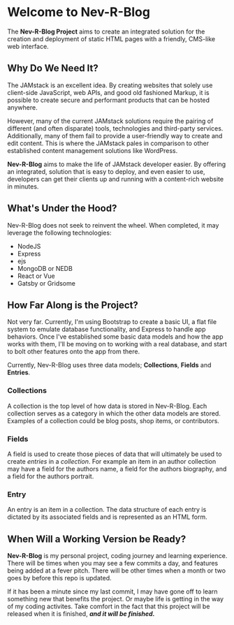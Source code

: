 # Welcome to Nev-R-Blog

The **Nev-R-Blog Project** aims to create an integrated solution for the creation and deployment of static HTML pages with a friendly, CMS-like web interface.

## Why Do We Need It?

The JAMstack is an excellent idea. By creating websites that solely use client-side JavaScript, web APIs, and good old fashioned Markup, it is possible to create secure and performant products that can be hosted anywhere.

However, many of the current JAMstack solutions require the pairing of different (and often disparate) tools, technologies and third-party services. Additionally, many of them fail to provide a user-friendly way to create and edit content. This is where the JAMstack pales in comparison to other established content management solutions like WordPress.

**Nev-R-Blog** aims to make the life of JAMstack developer easier. By offering an integrated, solution that is easy to deploy, and even easier to use, developers can get their clients up and running with a content-rich website in minutes.

## What's Under the Hood?

Nev-R-Blog does not seek to reinvent the wheel. When completed, it may leverage the following technologies:

-   NodeJS
-   Express
-   ejs
-   MongoDB or NEDB
-   React or Vue
-   Gatsby or Gridsome

## How Far Along is the Project?

Not very far. Currently, I'm using Bootstrap to create a basic UI, a flat file system to emulate database functionality, and Express to handle app behaviors. Once I've established some basic data models and how the app works with them, I'll be moving on to working with a real database, and start to bolt other features onto the app from there.

Currently, Nev-R-Blog uses three data models; **Collections**, **Fields** and **Entries**.

### Collections

A collection is the top level of how data is stored in Nev-R-Blog. Each collection serves as a category in which the other data models are stored. Examples of a collection could be blog posts, shop items, or contributors.

### Fields

A field is used to create those pieces of data that will ultimately be used to create _entries_ in a _collection_. For example an item in an author collection may have a field for the authors name, a field for the authors biography, and a field for the authors portrait.

### Entry

An entry is an item in a collection. The data structure of each entry is dictated by its associated fields and is represented as an HTML form.

## When Will a Working Version be Ready?

**Nev-R-Blog** is my personal project, coding journey and learning experience. There will be times when you may see a few commits a day, and features being added at a fever pitch. There will be other times when a month or two goes by before this repo is updated.

If it has been a minute since my last commit, I may have gone off to learn something new that benefits the project. Or maybe life is getting in the way of my coding activites. Take comfort in the fact that this project will be released when it is finished, **_and it will be finished._**
